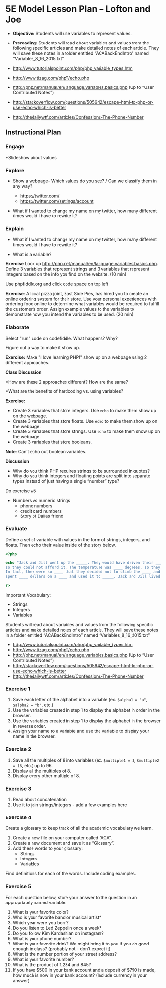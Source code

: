 # 5E Model Lesson Plan – Lofton and Joe
 
* **Objective:** Students will use variables to represent values.
* **Prereading:** Students will read about variables and values from the following specific articles and make detailed notes of each article.
They will save these notes in a folder entitled “ACABackEndIntro” named “Variables_8_16_2015.txt”

* http://www.tutorialspoint.com/php/php_variable_types.htm 
* http://www.tizag.com/phpT/echo.php 
* http://php.net/manual/en/language.variables.basics.php (Up to “User Contributed Notes”)
* http://stackoverflow.com/questions/505642/escape-html-to-php-or-use-echo-which-is-better
* http://thedailywtf.com/articles/Confessions-The-Phone-Number 


## Instructional Plan

### Engage
 
*Slideshow about values

### Explore

* Show a webpage- Which values do you see? / Can we classify them in any way?
    + https://twitter.com/ 
    + https://twitter.com/settings/account



* What if I wanted to change my name on my twitter, how many different times would I have to rewrite it?

### Explain

* What if I wanted to change my name on my twitter, how many different times would I have to rewrite it?

* What is a variable?

**Exercise** Look up http://php.net/manual/en/language.variables.basics.php.  Define 3 variables that represent strings and 3 variables that represent integers based on the info you find on the website. (10 min)

Use phpfiddle.org and click code space on top left

**Exercise**: A local pizza joint, East Side Pies, has hired you to create an online ordering system for their store. Use your personal experiences with ordering food online to determine what variables would be required to fulfill the customer’s order. Assign example values to the variables to demonstrate how you intend the variables to be used.
(20 min)


### Elaborate

Select "run" code on codefiddle. What happens? Why?

Figure out a way to make it show up.

**Exercise:** Make "I love learning PHP!" show up on a webpage using 2 different approaches. 

**Class Discussion**

*How are these 2 approaches different? How are the same?

*What are the benefits of hardcoding vs. using variables?

**Exercise:**

* Create 3 variables that store integers. Use `echo` to make them show up on the webpage.
* Create 3 variables that store floats. Use `echo` to make them show up on the webpage.
* Create 3 variables that store strings. Use `echo` to make them show up on the webpage.
* Create 3 variables that store booleans.

**Note**: Can’t echo out boolean variables.

**Discussion**

* Why do you think PHP requires strings to be surrounded in quotes?
* Why do you think integers and floating points are split into separate
types instead of just having a single “number” type?

Do exercise #5

* Numbers vs numeric strings
    + phone numbers
    + credit card numbers
    + Story of Dallas friend

### Evaluate

Define a set of variable with values in the form of strings, integers, and floats. Then echo their value inside of the story below. 

```php
<?php

echo "Jack and Jill went up the _____. They would have driven their ____, but it cost ____,
so they could not afford it. The temperature was ____ degrees, so they were very ____.
In fact, they were so ____ that they decided not to climb the ____ and instead
spent ____ dollars on a ____ and used it to _____. Jack and Jill lived _____ _____ ______";

?>
```

Important Vocabulary:

* Strings
* Integers
* Variables


Students will read about variables and values from the following specific articles and make detailed notes of each article.
They will save these notes in a folder entitled “ACABackEndIntro” named “Variables_8_16_2015.txt”

* http://www.tutorialspoint.com/php/php_variable_types.htm 
* http://www.tizag.com/phpT/echo.php 
* http://php.net/manual/en/language.variables.basics.php (Up to “User Contributed Notes”)
* http://stackoverflow.com/questions/505642/escape-html-to-php-or-use-echo-which-is-better
* http://thedailywtf.com/articles/Confessions-The-Phone-Number 

### Exercise 1

1. Save each letter of the alphabet into a variable (ex. `$alpha1 = "a"`, `$alpha2 = "b"`, etc.)
2. Use the variables created in step 1 to display the alphabet in order in the browser.
3. Use the variables created in step 1 to display the alphabet in the browser in reverse order.
4. Assign your name to a variable and use the variable to display your name in the browser.

### Exercise 2

1. Save all the multiples of 8 into variables (ex. `$multiple1 = 8`, `$multiple2 = 16`, etc.) up to 96.
2. Display all the multiples of 8. 
3. Display every other multiple of 8.

### Exercise 3

1. Read about concatenation: 
2. Use it to join strings/integers - add a few examples here

### Exercise 4

Create a glossary to keep track of all the academic vocabulary we learn.

1. Create a new file on your computer called “ACA”.
2. Create a new document and save it as “Glossary”.
3. Add these words to your glossary:
    * Strings
    * Integers
    * Variables
    
Find definitions for each of the words. Include coding examples.

### Exercise 5

For each question below, store your answer to the question in an appropriately named variable:

1. What is your favorite color?
2. Who is your favorite band or musical artist?
3. Which year were you born?
4. Do you listen to Led Zeppelin once a week?
5. Do you follow Kim Kardashian on instagram?
6. What is your phone number?
7. What is your favorite drink? We might bring it to you if you do good enough in class? (probably not - don’t expect it)
8. What is the number portion of your street address?
9. What is your favorite number?
10. What is the product of 1,234 and 845?
11. If you have $500 in your bank account and a deposit of $750 is made, how much is now in your bank account? (Include currency in your answer)
   
